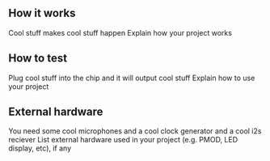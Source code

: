 <!---

This file is used to generate your project datasheet. Please fill in the information below and delete any unused
sections.

You can also include images in this folder and reference them in the markdown. Each image must be less than
512 kb in size, and the combined size of all images must be less than 1 MB.
-->

## How it works
Cool stuff makes cool stuff happen
Explain how your project works

## How to test
Plug cool stuff into the chip and it will output cool stuff
Explain how to use your project

## External hardware
You need some cool microphones and a cool clock generator and a cool i2s reciever
List external hardware used in your project (e.g. PMOD, LED display, etc), if any
